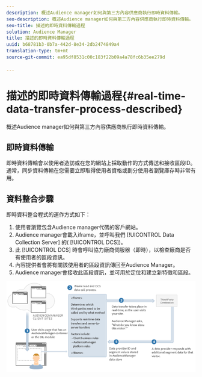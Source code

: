 ```yaml
---
description: 概述Audience manager如何與第三方內容供應商執行即時資料傳輸。
seo-description: 概述Audience manager如何與第三方內容供應商執行即時資料傳輸。
seo-title: 描述的即時資料傳輸過程
solution: Audience Manager
title: 描述的即時資料傳輸過程
uuid: b68781b3-0b7a-442d-8e34-2db2474849a4
translation-type: tm+mt
source-git-commit: ea95df8531c00c183f22b09a4a78fc6b35ee279d

---
```



# 描述的即時資料傳輸過程{#real-time-data-transfer-process-described}

概述Audience manager如何與第三方內容供應商執行即時資料傳輸。

<!-- real-time-data-transfer-explained.xml -->

## 即時資料傳輸

即時資料傳輸會以使用者造訪或在您的網站上採取動作的方式傳送和接收區段ID。 通常，同步資料傳輸在您需要立即取得使用者資格或劃分使用者瀏覽庫存時非常有用。

## 資料整合步驟

即時資料整合程式的運作方式如下：

1. 使用者瀏覽包含Audience manager代碼的客戶網站。
1. Audience manager會載入iframe，並呼叫我們 [!UICONTROL Data Collection Server] 的( [!UICONTROL DCS])。
1. 此 [!UICONTROL DCS] 時會呼叫協力廠商伺服器（即時），以檢查廠商是否有使用者的區段資訊。
1. 內容提供者會將有關該使用者的區段資訊傳回至Audience Manager。
1. Audience manager會接收此區段資訊，並可用於定位和建立新特徵和區段。

![](assets/rt_reduce70.png)